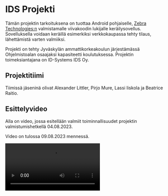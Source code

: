 # IDS Projekti

Tämän projektin tarkoituksena on tuottaa Android pohjaiselle, [Zebra Technologies:n](https://www.zebra.com/gb/en.html)  valmistamalle viivakoodin lukijalle keräilysovellus. Sovelluksella voidaan keräillä esimerkiksi verkkokaupassa tehty tilaus, lähettämistä varten valmiiksi.

Projekti on tehty Jyväskylän ammattikorkeakoulun järjestämässä Ohjelmistoalan osaajaksi kapasiteetti koulutuksessa. Projektin toimeksiantajana on ID-Systems IDS Oy.

## Projektitiimi

Tiimissä jäseninä olivat Alexander Littler, Pirjo Mure, Lassi Iiskola ja Beatrice Raitio.

## Esittelyvideo

Alla on video, jossa esitellään valmiit toiminnallisuudet projektin valmistumishetkellä 04.08.2023.

Video on tulossa 09.08.2023 mennessä.

![Esittelyvideo](./esittely_video.mp4)
